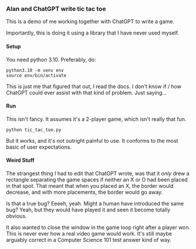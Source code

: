 ### Alan and ChatGPT write tic tac toe

This is a demo of me working together with ChatGPT to write a game.

Importantly, this is doing it using a library that I have never used myself.

#### Setup

You need python 3.10. Preferably, do:

```
python3.10 -m venv env
source env/bin/activate
```

This is just me that figured that out, I read the docs.
I don't know if / how ChatGPT could ever assist with that kind of problem.
Just saying...

#### Run

This isn't fancy. It assumes it's a 2-player game, which isn't really that fun.

```
python tic_tac_toe.py
```

But it works, and it's not outright painful to use.
It conforms to the most basic of user expectations.

#### Weird Stuff

The strangest thing I had to edit that ChatGPT wrote, was that it _only_
drew a rectangle separating the game spaces if neither an X or O had been
placed in that spot.
That meant that when you placed an X, the border would decrease, and
with more placements, the border would go away.

Is that a true bug? Eeeeh, yeah.
Might a human have introduced the same bug?
Yeah, but they would have played it and seen it become totally obvious.

It also wanted to close the window in the game loop right after a player won.
This is never ever how a real video game would work.
It's still maybe arguably correct in a Computer Science 101 test answer kind of way.
